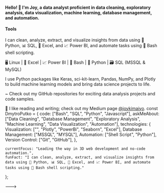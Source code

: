 #### Hello! 👋 I'm Joy, a data analyst proficient in data cleaning, exploratory analysis, data visualization, machine learning, database management, and automation.


#### Tools
I can clean, analyze, extract, and visualize insights from data using 🐍 Python, 📊 SQL, 📑 Excel, and 📈 Power BI, and automate tasks using 🐚 Bash shell scripting.

🖥️ Linux | 📑 Excel | 📈 Power BI | 🐚 Bash | 🐍 Python | 🗃️ SQL (MSSQL & MySQL)

I use Python packages like Keras, sci-kit-learn, Pandas, NumPy, and Plotly to build machine learning models and bring data science projects to life.

~ Check out my GitHub repositories for exciting data analysis projects and code samples. 

:sunflower: I like reading and writing; check out my Medium page [@joykimaiyo](https://medium.com/@joy.kimaiyo).
const DmytroPutko = {
    code: ["Bash", "SQL", "Python", "Javascript"],
    askMeAbout: ["Data Cleaning", "Database Management", "Exploratory Analysis",
                  "Machine Learning", "Data Visualization", "Automation"],
    technologies: {
        Visualization: ["", "Plotly", "PowerBi", "Seaborn", "Excel"],
        Database Management: ["MSSQL", "MYSQL"],
        Automation: ["Shell Script", "Python"],
        Version Control: ["Git", "GitHub"],
    },
   
    currentFocus: "Leading the way in 3D web development and no-code automation.",
    funFact: "I can clean, analyze, extract, and visualize insights from data using 🐍 Python, 📊 SQL, 📑 Excel, and 📈 Power BI, and automate tasks using 🐚 Bash shell scripting."
};


--->
